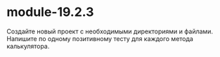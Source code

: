 # module-19.2.3
Создайте новый проект с необходимыми директориями и файлами.
Напишите по одному позитивному тесту для каждого метода калькулятора.
